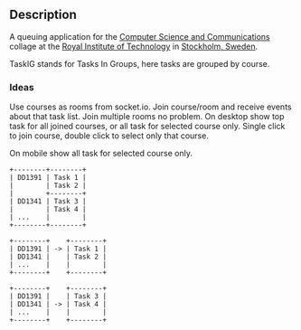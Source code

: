 ## Description
A queuing application for the [Computer Science and Communications][1]
collage at the [Royal Institute of Technology][2] in [Stockholm, Sweden][3].

TaskIG stands for Tasks In Groups, here tasks are grouped by course.

### Ideas
Use courses as rooms from socket.io. Join course/room and receive events about that task list. Join multiple rooms no problem.
On desktop show top task for all joined courses, or all task for selected course only. Single click to join course, double click to select only that course.

On mobile show all task for selected course only.

```desktop
+--------+--------+
| DD1391 | Task 1 |
|        | Task 2 |
|        +--------+
| DD1341 | Task 3 |
|        | Task 4 |
| ...    |        |
+--------+--------+
```

```mobile
+--------+    +--------+
| DD1391 | -> | Task 1 |
| DD1341 |    | Task 2 |
| ...    |    |        |
+--------+    +--------+

+--------+    +--------+
| DD1391 |    | Task 3 |
| DD1341 | -> | Task 4 |
| ...    |    |        |
+--------+    +--------+
```

[1]: http://www.kth.se/csc/
[2]: http://www.kth.se/
[3]: http://maps.google.se/?q=Stockholm+Sweden
